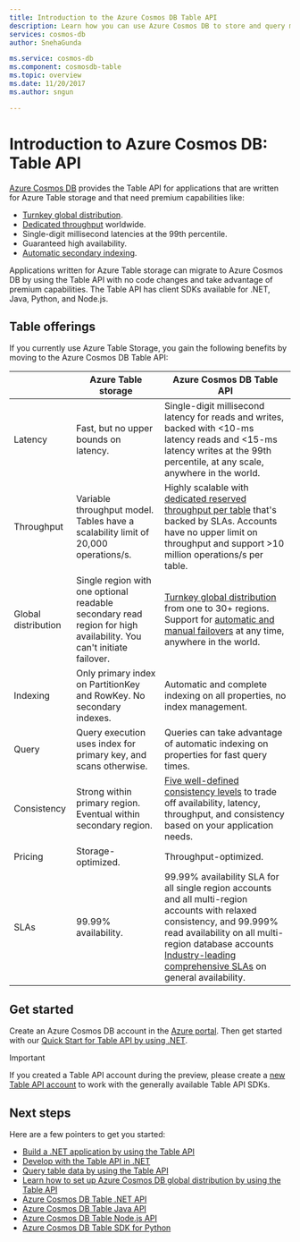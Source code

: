 ```yaml
---
title: Introduction to the Azure Cosmos DB Table API
description: Learn how you can use Azure Cosmos DB to store and query massive volumes of key-value data with low latency by using the popular OSS MongoDB APIs.
services: cosmos-db
author: SnehaGunda

ms.service: cosmos-db
ms.component: cosmosdb-table
ms.topic: overview
ms.date: 11/20/2017
ms.author: sngun

---
```

# Introduction to Azure Cosmos DB: Table API

[Azure Cosmos DB](introduction.md) provides the Table API for applications that are written for Azure Table storage and that need premium capabilities like:

* [Turnkey global distribution](distribute-data-globally.md).
* [Dedicated throughput](partition-data.md) worldwide.
* Single-digit millisecond latencies at the 99th percentile.
* Guaranteed high availability.
* [Automatic secondary indexing](https://www.vldb.org/pvldb/vol8/p1668-shukla.pdf).

Applications written for Azure Table storage can migrate to Azure Cosmos DB by using the Table API with no code changes and take advantage of premium capabilities. The Table API has client SDKs available for .NET, Java, Python, and Node.js.

## Table offerings
If you currently use Azure Table Storage, you gain the following benefits by moving to the Azure Cosmos DB Table API:

| | Azure Table storage | Azure Cosmos DB Table API |
| --- | --- | --- |
| Latency | Fast, but no upper bounds on latency. | Single-digit millisecond latency for reads and writes, backed with <10-ms latency reads and <15-ms latency writes at the 99th percentile, at any scale, anywhere in the world. |
| Throughput | Variable throughput model. Tables have a scalability limit of 20,000 operations/s. | Highly scalable with [dedicated reserved throughput per table](request-units.md) that's backed by SLAs. Accounts have no upper limit on throughput and support >10 million operations/s per table. |
| Global distribution | Single region with one optional readable secondary read region for high availability. You can't initiate failover. | [Turnkey global distribution](distribute-data-globally.md) from one to 30+ regions. Support for [automatic and manual failovers](high-availability.md) at any time, anywhere in the world. |
| Indexing | Only primary index on PartitionKey and RowKey. No secondary indexes. | Automatic and complete indexing on all properties, no index management. |
| Query | Query execution uses index for primary key, and scans otherwise. | Queries can take advantage of automatic indexing on properties for fast query times. |
| Consistency | Strong within primary region. Eventual within secondary region. | [Five well-defined consistency levels](consistency-levels.md) to trade off availability, latency, throughput, and consistency based on your application needs. |
| Pricing | Storage-optimized. | Throughput-optimized. |
| SLAs | 99.99% availability. | 99.99% availability SLA for all single region accounts and all multi-region accounts with relaxed consistency, and 99.999% read availability on all multi-region database accounts [Industry-leading comprehensive SLAs](https://azure.microsoft.com/support/legal/sla/cosmos-db/) on general availability. |

## Get started

Create an Azure Cosmos DB account in the [Azure portal](https://portal.azure.com). Then get started with our [Quick Start for Table API by using .NET](create-table-dotnet.md). 

> [!IMPORTANT]
> If you created a Table API account during the preview, please create a [new Table API account](create-table-dotnet.md#create-a-database-account) to work with the generally available Table API SDKs.
>

## Next steps

Here are a few pointers to get you started:
* [Build a .NET application by using the Table API](create-table-dotnet.md)
* [Develop with the Table API in .NET](tutorial-develop-table-dotnet.md)
* [Query table data by using the Table API](tutorial-query-table.md)
* [Learn how to set up Azure Cosmos DB global distribution by using the Table API](tutorial-global-distribution-table.md)
* [Azure Cosmos DB Table .NET API](table-sdk-dotnet.md)
* [Azure Cosmos DB Table Java API](table-sdk-java.md)
* [Azure Cosmos DB Table Node.js API](table-sdk-nodejs.md)
* [Azure Cosmos DB Table SDK for Python](table-sdk-python.md)

